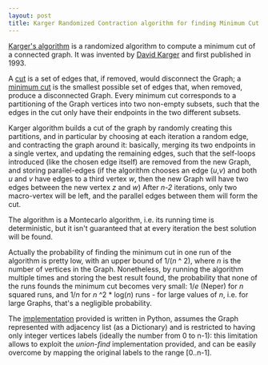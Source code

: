```yaml
---
layout: post
title: Karger Randomized Contraction algorithm for finding Minimum Cut in undirected Graphs
---
```


[Karger's algorithm](http://en.wikipedia.org/wiki/Karger's_algorithm) is a randomized algorithm to compute a minimum cut of a connected graph. It was invented by [David Karger](http://en.wikipedia.org/wiki/David_Karger) and first published in 1993.

A [cut](http://en.wikipedia.org/wiki/Cut_(graph_theory)) is a set of edges that, if removed, would disconnect the Graph; a [minimum cut](http://en.wikipedia.org/wiki/Minimum_cut) is the smallest possible set of edges that, when removed, produce a disconnected Graph.
Every minimum cut corresponds to a partitioning of the Graph vertices into two non-empty subsets, such that the edges in the cut only have their endpoints in the two different subsets. 

Karger algorithm builds a cut of the graph by randomly creating this partitions, and in particular by choosing at each iteration a random edge, and contracting the graph around it: basically, merging its two endpoints in a single vertex, and updating the remaining edges, such that the self-loops introduced (like the chosen edge itself) are removed from the new Graph, and storing parallel-edges (if the algorithm chooses an edge (_u_,_v_) and both _u_ and _v_ have edges to a third vertex _w_, then the new Graph will have two edges between the new vertex _z_ and _w_)
After _n-2_ iterations, only two macro-vertex will be left, and the parallel edges between them will form the cut.

The algorithm is a Montecarlo algorithm, i.e. its running time is deterministic, but it isn't guaranteed that at every iteration the best solution will be found.

Actually the probability of finding the minimum cut in one run of the algorithm is pretty low, with an upper bound of 1/(_n_ ^ 2), where _n_ is the number of vertices in the Graph. Nonetheless, by running the algorithm multiple times and storing the best result found, the probability that none of the runs founds the minimum cut becomes very small: 1/_e_ (Neper) for _n_ squared runs, and 1/_n_ for _n_ ^2 * log(_n_) runs - for large values of _n_, i.e. for large Graphs, that's a negligible probability.

The [implementation](https://github.com/mlarocca/Algorithms/tree/master/karger) provided is written in Python, assumes the Graph represented with adjacency list (as a Dictionary) and is restricted to having only integer vertices labels (ideally the number from 0 to n-1): this limitation allows to exploit the _union-find_ implementation provided, and can be easily overcome by mapping the original labels to the range [0..n-1].